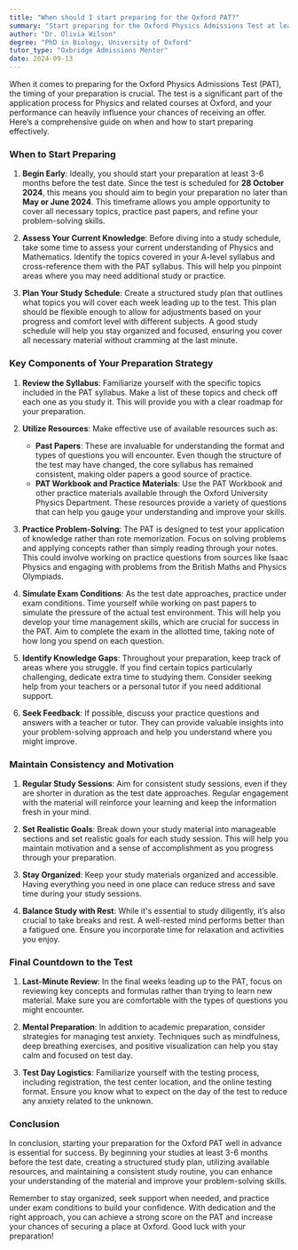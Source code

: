 ```yaml
---
title: "When should I start preparing for the Oxford PAT?"
summary: "Start preparing for the Oxford Physics Admissions Test at least 3-6 months in advance for the best chance of success."
author: "Dr. Olivia Wilson"
degree: "PhD in Biology, University of Oxford"
tutor_type: "Oxbridge Admissions Mentor"
date: 2024-09-13
---
```


When it comes to preparing for the Oxford Physics Admissions Test (PAT), the timing of your preparation is crucial. The test is a significant part of the application process for Physics and related courses at Oxford, and your performance can heavily influence your chances of receiving an offer. Here’s a comprehensive guide on when and how to start preparing effectively.

### When to Start Preparing

1. **Begin Early**: Ideally, you should start your preparation at least 3-6 months before the test date. Since the test is scheduled for **28 October 2024**, this means you should aim to begin your preparation no later than **May or June 2024**. This timeframe allows you ample opportunity to cover all necessary topics, practice past papers, and refine your problem-solving skills.

2. **Assess Your Current Knowledge**: Before diving into a study schedule, take some time to assess your current understanding of Physics and Mathematics. Identify the topics covered in your A-level syllabus and cross-reference them with the PAT syllabus. This will help you pinpoint areas where you may need additional study or practice.

3. **Plan Your Study Schedule**: Create a structured study plan that outlines what topics you will cover each week leading up to the test. This plan should be flexible enough to allow for adjustments based on your progress and comfort level with different subjects. A good study schedule will help you stay organized and focused, ensuring you cover all necessary material without cramming at the last minute.

### Key Components of Your Preparation Strategy

1. **Review the Syllabus**: Familiarize yourself with the specific topics included in the PAT syllabus. Make a list of these topics and check off each one as you study it. This will provide you with a clear roadmap for your preparation.

2. **Utilize Resources**: Make effective use of available resources such as:
    - **Past Papers**: These are invaluable for understanding the format and types of questions you will encounter. Even though the structure of the test may have changed, the core syllabus has remained consistent, making older papers a good source of practice.
    - **PAT Workbook and Practice Materials**: Use the PAT Workbook and other practice materials available through the Oxford University Physics Department. These resources provide a variety of questions that can help you gauge your understanding and improve your skills.

3. **Practice Problem-Solving**: The PAT is designed to test your application of knowledge rather than rote memorization. Focus on solving problems and applying concepts rather than simply reading through your notes. This could involve working on practice questions from sources like Isaac Physics and engaging with problems from the British Maths and Physics Olympiads.

4. **Simulate Exam Conditions**: As the test date approaches, practice under exam conditions. Time yourself while working on past papers to simulate the pressure of the actual test environment. This will help you develop your time management skills, which are crucial for success in the PAT. Aim to complete the exam in the allotted time, taking note of how long you spend on each question.

5. **Identify Knowledge Gaps**: Throughout your preparation, keep track of areas where you struggle. If you find certain topics particularly challenging, dedicate extra time to studying them. Consider seeking help from your teachers or a personal tutor if you need additional support.

6. **Seek Feedback**: If possible, discuss your practice questions and answers with a teacher or tutor. They can provide valuable insights into your problem-solving approach and help you understand where you might improve.

### Maintain Consistency and Motivation

1. **Regular Study Sessions**: Aim for consistent study sessions, even if they are shorter in duration as the test date approaches. Regular engagement with the material will reinforce your learning and keep the information fresh in your mind.

2. **Set Realistic Goals**: Break down your study material into manageable sections and set realistic goals for each study session. This will help you maintain motivation and a sense of accomplishment as you progress through your preparation.

3. **Stay Organized**: Keep your study materials organized and accessible. Having everything you need in one place can reduce stress and save time during your study sessions.

4. **Balance Study with Rest**: While it's essential to study diligently, it’s also crucial to take breaks and rest. A well-rested mind performs better than a fatigued one. Ensure you incorporate time for relaxation and activities you enjoy.

### Final Countdown to the Test

1. **Last-Minute Review**: In the final weeks leading up to the PAT, focus on reviewing key concepts and formulas rather than trying to learn new material. Make sure you are comfortable with the types of questions you might encounter.

2. **Mental Preparation**: In addition to academic preparation, consider strategies for managing test anxiety. Techniques such as mindfulness, deep breathing exercises, and positive visualization can help you stay calm and focused on test day.

3. **Test Day Logistics**: Familiarize yourself with the testing process, including registration, the test center location, and the online testing format. Ensure you know what to expect on the day of the test to reduce any anxiety related to the unknown.

### Conclusion

In conclusion, starting your preparation for the Oxford PAT well in advance is essential for success. By beginning your studies at least 3-6 months before the test date, creating a structured study plan, utilizing available resources, and maintaining a consistent study routine, you can enhance your understanding of the material and improve your problem-solving skills.

Remember to stay organized, seek support when needed, and practice under exam conditions to build your confidence. With dedication and the right approach, you can achieve a strong score on the PAT and increase your chances of securing a place at Oxford. Good luck with your preparation!
    